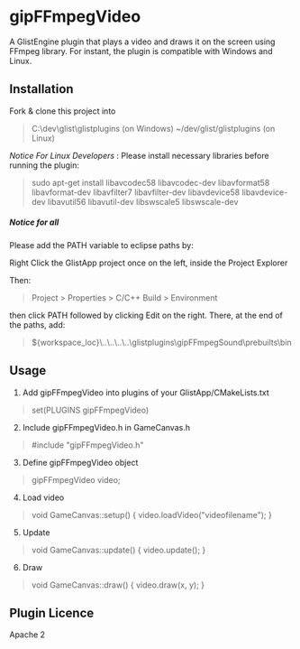 # gipFFmpegVideo
A GlistEngine plugin that plays a video and draws it on the screen using FFmpeg library. For instant, the plugin is compatible with Windows and Linux.

## Installation
Fork & clone this project into 
> C:\dev\glist\glistplugins (on Windows)
> ~/dev/glist/glistplugins (on Linux)

*Notice For Linux Developers* :
Please install necessary libraries before running the plugin:
> sudo apt-get install libavcodec58 libavcodec-dev libavformat58 libavformat-dev libavfilter7 libavfilter-dev libavdevice58 libavdevice-dev libavutil56 libavutil-dev libswscale5 libswscale-dev

##### *Notice for all*

Please add the PATH variable to eclipse paths by:

Right Click the GlistApp project once on the left, inside the Project Explorer

Then:

> Project > Properties > C/C++ Build > Environment

then click PATH followed by clicking Edit on the right. There, at the end of the paths, add:

> ${workspace_loc}\\..\\..\\..\\..\glistplugins\gipFFmpegSound\prebuilts\bin

## Usage
1. Add gipFFmpegVideo into plugins of your GlistApp/CMakeLists.txt
> set(PLUGINS gipFFmpegVideo)

2. Include gipFFmpegVideo.h in GameCanvas.h
> #include "gipFFmpegVideo.h"

3. Define gipFFmpegVideo object
> gipFFmpegVideo video;

4. Load video
> void GameCanvas::setup() {
>     video.loadVideo("videofilename");
> }

5. Update
> void GameCanvas::update() {
>     video.update();
> }

6. Draw
> void GameCanvas::draw() {
>     video.draw(x, y);
> }

## Plugin Licence
Apache 2
